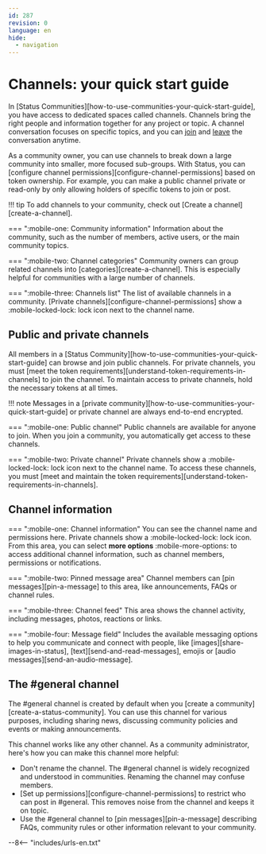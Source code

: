 ```yaml
---
id: 287
revision: 0
language: en
hide:
  - navigation
---
```


# Channels: your quick start guide

In [Status Communities][how-to-use-communities-your-quick-start-guide], you have access to dedicated spaces called channels. Channels bring the right people and information together for any project or topic. A channel conversation focuses on specific topics, and you can [join](./join-a-channel.md) and [leave](./leave-a-channel.md) the conversation anytime.

As a community owner, you can use channels to break down a large community into smaller, more focused sub-groups. With Status, you can [configure channel permissions][configure-channel-permissions] based on token ownership. For example, you can make a public channel private or read-only by only allowing holders of specific tokens to join or post.

!!! tip
    To add channels to your community, check out [Create a channel][create-a-channel].

<!--
[image](image)
-->

=== ":mobile-one: Community information"
    Information about the community, such as the number of members, active users, or the main community topics.

=== ":mobile-two: Channel categories"
    Community owners can group related channels into [categories][create-a-channel]. This is especially helpful for communities with a large number of channels.

=== ":mobile-three: Channels list"
    The list of available channels in a community. [Private channels][configure-channel-permissions] show a :mobile-locked-lock: lock icon next to the channel name.

## Public and private channels

All members in a [Status Community][how-to-use-communities-your-quick-start-guide] can browse and join public channels. For private channels, you must [meet the token requirements][understand-token-requirements-in-channels] to join the channel. To maintain access to private channels, hold the necessary tokens at all times.

!!! note
    Messages in a [private community][how-to-use-communities-your-quick-start-guide] or private channel are always end-to-end encrypted.

<!--
![image](image)
-->

=== ":mobile-one: Public channel"
     Public channels are available for anyone to join. When you join a community, you automatically get access to these channels.

=== ":mobile-two: Private channel"
    Private channels show a :mobile-locked-lock: lock icon next to the channel name. To access these channels, you must [meet and maintain the token requirements][understand-token-requirements-in-channels]. 

## Channel information

<!--
![image](image)
-->

=== ":mobile-one: Channel information" 
    You can see the channel name and permissions here. Private channels show a :mobile-locked-lock: lock icon. From this area, you can select **more options** :mobile-more-options: to access additional channel information, such as channel members, permissions or notifications.

=== ":mobile-two: Pinned message area"
    Channel members can [pin messages][pin-a-message] to this area, like announcements, FAQs or channel rules.

=== ":mobile-three: Channel feed"
    This area shows the channel activity, including messages, photos, reactions or links.

=== ":mobile-four: Message field"
    Includes the available messaging options to help you communicate and connect with people, like [images][share-images-in-status], [text][send-and-read-messages], emojis or [audio messages][send-an-audio-message].

## The #general channel

The #general channel is created by default when you [create a community][create-a-status-community]. You can use this channel for various purposes, including sharing news, discussing community policies and events or making announcements.

This channel works like any other channel. As a community administrator, here's how you can make this channel more helpful:

- Don't rename the channel. The #general channel is widely recognized and understood in communities. Renaming the channel may confuse members.
- [Set up permissions][configure-channel-permissions] to restrict who can post in #general. This removes noise from the channel and keeps it on topic.
- Use the #general channel to [pin messages][pin-a-message] describing FAQs, community rules or other information relevant to your community.

--8<-- "includes/urls-en.txt"
